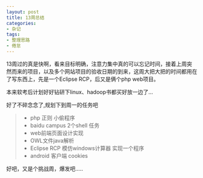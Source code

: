 ```yaml
---
layout: post
title: 13周总结
categories:
- 杂记
tags:
- 整理思路
- 倦怠
---
```


13周过的真是快啊，看来目标明确，注意力集中真的可以忘记时间，接着上周突然而来的项目，以及多个网站项目的验收日期的到来，这周大把大把的时间都用在了写东西上，先是一个Eclipse RCP，后又是俩个php web项目。

本来软考后计划好好钻研下linux、hadoop书都买好放一边了...

好了不碎念念了,规划下到周一的任务吧

>+ php 正则 小偷程序
>+ baidu campus  2个shell 任务
>+ web前端页面设计实现
>+ OWL文件java解析
>+ Eclipse RCP 模仿windows计算器 实现一个程序
>+ android 客户端 cookies

好吧，又是个挑战周，爆发吧.....

